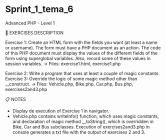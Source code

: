 # Sprint_1_tema_6
Advanced PHP - Level 1

📄 EXERCISES DESCRIPTION

Exercise 1: Create an HTML form with the fields you want (at least a name or username). The form must have a PHP document as an action. The code of this PHP document must display the values ​​of the different fields of the form using superglobal variables. Also, record some of these values ​​in session variables.
-> Files: exercise1.html, exercise1.php

Exercise 2: Write a program that uses at least a couple of magic constants.
Exercise 3: Override the logic of some magic method other than __construct.
-> Files: Vehicle.php, Bike.php, Car.php, Bus.php, exercises2and3.php

📋 NOTES 

* Display de execution of Exercise 1 in navigator.
* Vehicle.php contains writeInfo() function, which uses magic constants, and declaration of magic method __toString(), which is overridden in Bike, Car and Bus subclasses. Execution of exercises2and3.php in console generates a txt file with the output of exercises 2 and 3.